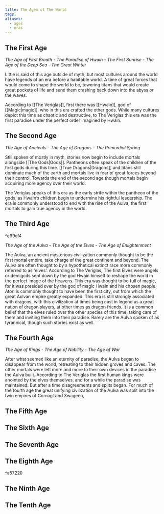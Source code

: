 ```yaml
---
title: The Ages of The World
tags: 
aliases:
  - ages
  - eras
---
```

## The First Age

*The Age of First Breath - The Paradise of Hwain - The First Sunrise - The Age of the Deep Sea - The Great Winter*

Little is said of this age outside of myth, but most cultures around the world have legends of an era before a habitable world. A time of great forces that would come to shape the world to be, towering titans that would create great pockets of life and send them crashing back down into the abyss or the waves.

According to [[The Veriglas]], first there was [[Hwain]], god of [[Magic|magic]], who in this era crafted the other gods. While many cultures depict this time as chaotic and destructive, to The Veriglas this era was the first paradise under the perfect order imagined by Hwain.
## The Second Age

*The Age of Ancients - The Age of Dragons - The Primordial Spring*

Still spoken of mostly in myth, stories now begin to include mortals alongside [[The Gods|Gods]]. Pantheons often speak of the children of the first gods during this time. [[True Dragons|Dragons]] and titans still dominate much of the earth and mortals live in fear of great forces beyond their control. Towards the end of the second age though mortals begin acquiring more agency over their world.

The Veriglas speaks of this era as the early strife within the pantheon of the gods, as Hwain’s children begin to undermine his rightful leadership. The era is commonly understood to end with the rise of the Aulva, the first mortals to gain true agency in the world. 
## The Third Age

^e99cf4

*The Age of the Aulva - The Age of the Elves - The Age of Enlightenment*

The Aulva, an ancient mysterious civilization commonly thought to be the first mortal empire, take charge of the great continent and beyond. The Aulva are often thought to by a hypothetical extinct race more commonly referred to as 'elves'. According to The Veriglas, The first Elves were angels or demigods sent down by the god Hwain himself to reshape the world in the perfect image of the heavens. This era was thought to be full of magic, for it was presided over by the god of magic Hwain and his chosen people. Aton is commonly thought to have been the first city, out from which the great Aulvan empire greatly expanded. This era is still strongly associated with dragons, with this civilization at times being cast in legend as a great nation of dragon slayers, at other times as dragon friends. It is a common belief that the elves ruled over the other species of this time, taking care of them and inviting them into their paradise. Rarely are the Aulva spoken of as tyrannical, though such stories exist as well.

## The Fourth Age

*The Age of Kings - The Age of Nobility - The Age of War*

After what seemed like an eternity of paradise, the Aulva began to disappear from the world, retreating to their hidden groves and caves. The other mortals were left more and more to their own devices in the paradise the Aulva built. According to The Veriglas the first human kings were anointed by the elves themselves, and for a while the paradise was maintained. But after a time disagreements and splits began. For much of the fourth age the great unifying civilization of the Aulva was split into the twin empires of Cornagt and Xwageen, 

## The Fifth Age

## The Sixth Age


## The Seventh Age


## The Eighth Age

^a57220

## The Ninth Age

## The Tenth Age

